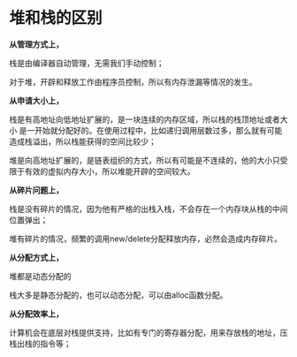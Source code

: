 # 堆和栈的区别



**从管理方式上，**

栈是由编译器自动管理，无需我们手动控制；

对于堆，开辟和释放工作由程序员控制，所以有内存泄漏等情况的发生。

**从申请大小上，**

栈是有高地址向低地址扩展的，是一块连续的内存区域，所以栈的栈顶地址或者大小 是一开始就分配好的。在使用过程中，比如递归调用层数过多，那么就有可能造成栈溢出，所以栈能获得的空间比较少；

堆是向高地址扩展的，是链表组织的方式，所以有可能是不连续的，他的大小只受限于有效的虚拟内存大小，所以堆能开辟的空间较大。

**从碎片问题上，**

栈是没有碎片的情况，因为他有严格的出栈入栈，不会存在一个内存块从栈的中间位置弹出；

堆有碎片的情况，频繁的调用new/delete分配释放内存，必然会造成内存碎片。

**从分配方式上，**

堆都是动态分配的

栈大多是静态分配的，也可以动态分配，可以由alloc函数分配。

**从分配效率上，**

计算机会在底层对栈提供支持，比如有专门的寄存器分配，用来存放栈的地址，压栈出栈的指令等；  


  


  


  




